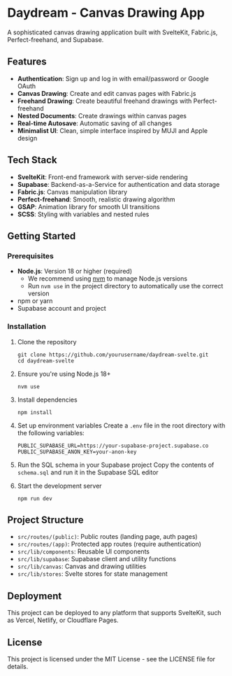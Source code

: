 # Daydream - Canvas Drawing App

A sophisticated canvas drawing application built with SvelteKit, Fabric.js, Perfect-freehand, and Supabase.

## Features

- **Authentication**: Sign up and log in with email/password or Google OAuth
- **Canvas Drawing**: Create and edit canvas pages with Fabric.js
- **Freehand Drawing**: Create beautiful freehand drawings with Perfect-freehand
- **Nested Documents**: Create drawings within canvas pages
- **Real-time Autosave**: Automatic saving of all changes
- **Minimalist UI**: Clean, simple interface inspired by MUJI and Apple design

## Tech Stack

- **SvelteKit**: Front-end framework with server-side rendering
- **Supabase**: Backend-as-a-Service for authentication and data storage
- **Fabric.js**: Canvas manipulation library
- **Perfect-freehand**: Smooth, realistic drawing algorithm
- **GSAP**: Animation library for smooth UI transitions
- **SCSS**: Styling with variables and nested rules

## Getting Started

### Prerequisites

- **Node.js**: Version 18 or higher (required)
  - We recommend using [nvm](https://github.com/nvm-sh/nvm) to manage Node.js versions
  - Run `nvm use` in the project directory to automatically use the correct version
- npm or yarn
- Supabase account and project

### Installation

1. Clone the repository
   ```
   git clone https://github.com/yourusername/daydream-svelte.git
   cd daydream-svelte
   ```

2. Ensure you're using Node.js 18+
   ```
   nvm use
   ```

3. Install dependencies
   ```
   npm install
   ```

4. Set up environment variables
   Create a `.env` file in the root directory with the following variables:
   ```
   PUBLIC_SUPABASE_URL=https://your-supabase-project.supabase.co
   PUBLIC_SUPABASE_ANON_KEY=your-anon-key
   ```

5. Run the SQL schema in your Supabase project
   Copy the contents of `schema.sql` and run it in the Supabase SQL editor

6. Start the development server
   ```
   npm run dev
   ```

## Project Structure

- `src/routes/(public)`: Public routes (landing page, auth pages)
- `src/routes/(app)`: Protected app routes (require authentication)
- `src/lib/components`: Reusable UI components
- `src/lib/supabase`: Supabase client and utility functions
- `src/lib/canvas`: Canvas and drawing utilities
- `src/lib/stores`: Svelte stores for state management

## Deployment

This project can be deployed to any platform that supports SvelteKit, such as Vercel, Netlify, or Cloudflare Pages.

## License

This project is licensed under the MIT License - see the LICENSE file for details.
